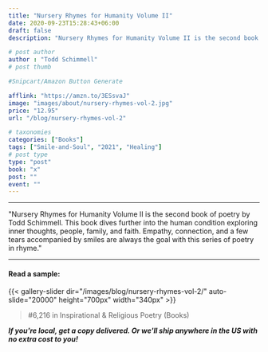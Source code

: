 ```yaml
---
title: "Nursery Rhymes for Humanity Volume II"
date: 2020-09-23T15:28:43+06:00
draft: false
description: "Nursery Rhymes for Humanity Volume II is the second book of poetry by Todd Schimmell. This book dives further into the human condition exploring inner thoughts, people, family, and faith. Empathy, connection, and a few tears accompanied by smiles are always the goal with this series of poetry in rhyme."

# post author
author : "Todd Schimmell"
# post thumb

#Snipcart/Amazon Button Generate

afflink: "https://amzn.to/3ESsvaJ"
image: "images/about/nursery-rhymes-vol-2.jpg"
price: "12.95"
url: "/blog/nursery-rhymes-vol-2"

# taxonomies
categories: ["Books"]
tags: ["Smile-and-Soul", "2021", "Healing"]
# post type
type: "post"
book: "x"
post: ""
event: ""
---
```

---

"Nursery Rhymes for Humanity Volume II is the second book of poetry by Todd Schimmell. This book dives further into the human condition exploring inner thoughts, people, family, and faith. Empathy, connection, and a few tears accompanied by smiles are always the goal with this series of poetry in rhyme."

---
#### Read a sample:
{{< gallery-slider dir="/images/blog/nursery-rhymes-vol-2/" auto-slide="20000" height="700px" width="340px" >}}


>#6,216 in Inspirational & Religious Poetry (Books)

***If you're local, get a copy delivered. Or we'll ship anywhere in the US with no extra cost to you!***
